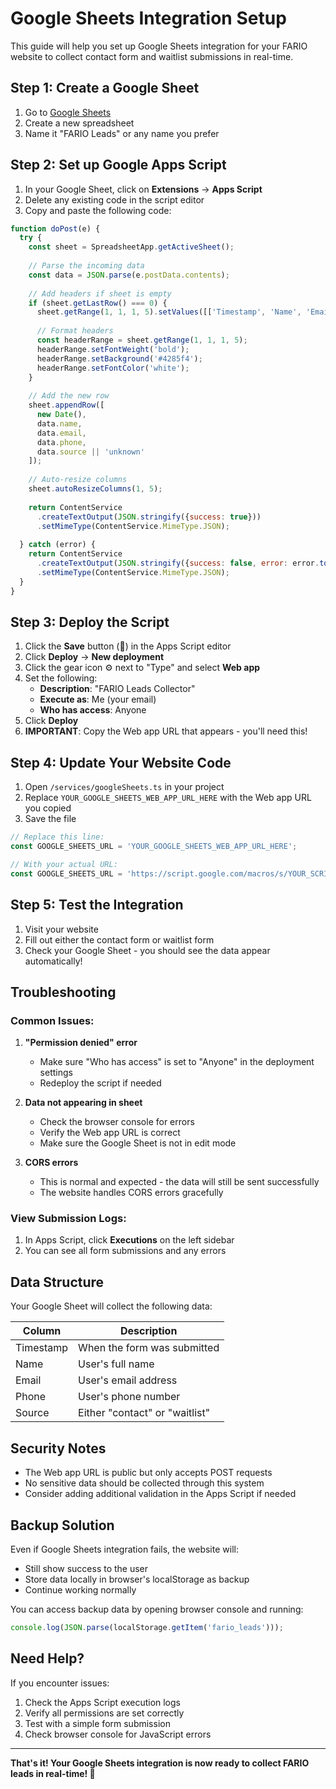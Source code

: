 # Google Sheets Integration Setup

This guide will help you set up Google Sheets integration for your FARIO website to collect contact form and waitlist submissions in real-time.

## Step 1: Create a Google Sheet

1. Go to [Google Sheets](https://sheets.google.com)
2. Create a new spreadsheet
3. Name it "FARIO Leads" or any name you prefer

## Step 2: Set up Google Apps Script

1. In your Google Sheet, click on **Extensions** → **Apps Script**
2. Delete any existing code in the script editor
3. Copy and paste the following code:

```javascript
function doPost(e) {
  try {
    const sheet = SpreadsheetApp.getActiveSheet();
    
    // Parse the incoming data
    const data = JSON.parse(e.postData.contents);
    
    // Add headers if sheet is empty
    if (sheet.getLastRow() === 0) {
      sheet.getRange(1, 1, 1, 5).setValues([['Timestamp', 'Name', 'Email', 'Phone', 'Source']]);
      
      // Format headers
      const headerRange = sheet.getRange(1, 1, 1, 5);
      headerRange.setFontWeight('bold');
      headerRange.setBackground('#4285f4');
      headerRange.setFontColor('white');
    }
    
    // Add the new row
    sheet.appendRow([
      new Date(),
      data.name,
      data.email,
      data.phone,
      data.source || 'unknown'
    ]);
    
    // Auto-resize columns
    sheet.autoResizeColumns(1, 5);
    
    return ContentService
      .createTextOutput(JSON.stringify({success: true}))
      .setMimeType(ContentService.MimeType.JSON);
      
  } catch (error) {
    return ContentService
      .createTextOutput(JSON.stringify({success: false, error: error.toString()}))
      .setMimeType(ContentService.MimeType.JSON);
  }
}
```

## Step 3: Deploy the Script

1. Click the **Save** button (💾) in the Apps Script editor
2. Click **Deploy** → **New deployment**
3. Click the gear icon ⚙️ next to "Type" and select **Web app**
4. Set the following:
   - **Description**: "FARIO Leads Collector"
   - **Execute as**: Me (your email)
   - **Who has access**: Anyone
5. Click **Deploy**
6. **IMPORTANT**: Copy the Web app URL that appears - you'll need this!

## Step 4: Update Your Website Code

1. Open `/services/googleSheets.ts` in your project
2. Replace `YOUR_GOOGLE_SHEETS_WEB_APP_URL_HERE` with the Web app URL you copied
3. Save the file

```typescript
// Replace this line:
const GOOGLE_SHEETS_URL = 'YOUR_GOOGLE_SHEETS_WEB_APP_URL_HERE';

// With your actual URL:
const GOOGLE_SHEETS_URL = 'https://script.google.com/macros/s/YOUR_SCRIPT_ID/exec';
```

## Step 5: Test the Integration

1. Visit your website
2. Fill out either the contact form or waitlist form
3. Check your Google Sheet - you should see the data appear automatically!

## Troubleshooting

### Common Issues:

1. **"Permission denied" error**
   - Make sure "Who has access" is set to "Anyone" in the deployment settings
   - Redeploy the script if needed

2. **Data not appearing in sheet**
   - Check the browser console for errors
   - Verify the Web app URL is correct
   - Make sure the Google Sheet is not in edit mode

3. **CORS errors**
   - This is normal and expected - the data will still be sent successfully
   - The website handles CORS errors gracefully

### View Submission Logs:

1. In Apps Script, click **Executions** on the left sidebar
2. You can see all form submissions and any errors

## Data Structure

Your Google Sheet will collect the following data:

| Column | Description |
|--------|-------------|
| Timestamp | When the form was submitted |
| Name | User's full name |
| Email | User's email address |
| Phone | User's phone number |
| Source | Either "contact" or "waitlist" |

## Security Notes

- The Web app URL is public but only accepts POST requests
- No sensitive data should be collected through this system
- Consider adding additional validation in the Apps Script if needed

## Backup Solution

Even if Google Sheets integration fails, the website will:
- Still show success to the user
- Store data locally in browser's localStorage as backup
- Continue working normally

You can access backup data by opening browser console and running:
```javascript
console.log(JSON.parse(localStorage.getItem('fario_leads')));
```

## Need Help?

If you encounter issues:
1. Check the Apps Script execution logs
2. Verify all permissions are set correctly
3. Test with a simple form submission
4. Check browser console for JavaScript errors

---

**That's it! Your Google Sheets integration is now ready to collect FARIO leads in real-time! 🎉**
